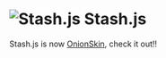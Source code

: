 # ![Stash.js](logo/logo.png) Stash.js  #

Stash.js is now [OnionSkin](http://onionskin.io), check it out!!

